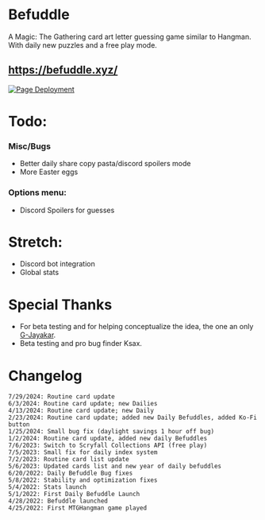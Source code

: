 # Befuddle
A Magic: The Gathering card art letter guessing game similar to Hangman. With daily new puzzles and a free play mode.

## https://befuddle.xyz/

[![Page Deployment](https://github.com/suitangi/Befuddle/actions/workflows/static.yml/badge.svg)](https://github.com/suitangi/Befuddle/actions/workflows/static.yml)

# Todo:


### Misc/Bugs
-   Better daily share copy pasta/discord spoilers mode
-   More Easter eggs

### Options menu:
-   Discord Spoilers for guesses

# Stretch:
-   Discord bot integration
-   Global stats

# Special Thanks
-   For beta testing and for helping conceptualize the idea, the one an only [G-Jayakar](https://github.com/G-Jayakar).
-   Beta testing and pro bug finder Ksax.

# Changelog
```
7/29/2024: Routine card update
6/3/2024: Routine card update; new Dailies
4/13/2024: Routine card update; new Daily
2/23/2024: Routine card update; added new Daily Befuddles, added Ko-Fi button
1/25/2024: Small bug fix (daylight savings 1 hour off bug)
1/2/2024: Routine card update, added new daily Befuddles
7/6/2023: Switch to Scryfall Collections API (free play)
7/5/2023: Small fix for daily index system
7/2/2023: Routine card list update
5/6/2023: Updated cards list and new year of daily befuddles
6/20/2022: Daily Befuddle Bug fixes
5/8/2022: Stability and optimization fixes
5/4/2022: Stats launch
5/1/2022: First Daily Befuddle Launch
4/28/2022: Befuddle launched
4/25/2022: First MTGHangman game played
```
